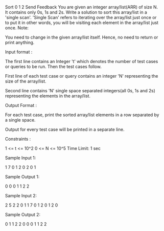  Sort 0 1 2
Send Feedback
You are given an integer array/list(ARR) of size N. It contains only 0s, 1s and 2s. Write a solution to sort this array/list in a 'single scan'.
'Single Scan' refers to iterating over the array/list just once or to put it in other words, you will be visiting each element in the array/list just once.
Note:

You need to change in the given array/list itself. Hence, no need to return or print anything. 

Input format :

The first line contains an Integer 't' which denotes the number of test cases or queries to be run. Then the test cases follow.

First line of each test case or query contains an integer 'N' representing the size of the array/list.

Second line contains 'N' single space separated integers(all 0s, 1s and 2s) representing the elements in the array/list.

Output Format :

For each test case, print the sorted array/list elements in a row separated by a single space.

Output for every test case will be printed in a separate line.

Constraints :

1 <= t <= 10^2
0 <= N <= 10^5
Time Limit: 1 sec

Sample Input 1:

1
7
0 1 2 0 2 0 1

Sample Output 1:

0 0 0 1 1 2 2 

Sample Input 2:

2
5
2 2 0 1 1
7
0 1 2 0 1 2 0

Sample Output 2:

0 1 1 2 2 
0 0 0 1 1 2 2

